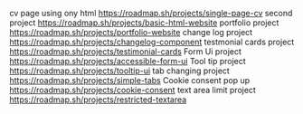 cv page using ony html 
https://roadmap.sh/projects/single-page-cv
second project
https://roadmap.sh/projects/basic-html-website
portfolio project
https://roadmap.sh/projects/portfolio-website
change log project
https://roadmap.sh/projects/changelog-component
testmonial cards project 
https://roadmap.sh/projects/testimonial-cards
Form Ui project 
https://roadmap.sh/projects/accessible-form-ui
Tool tip project
https://roadmap.sh/projects/tooltip-ui
tab  changing project
https://roadmap.sh/projects/simple-tabs
Cookie consent pop up
https://roadmap.sh/projects/cookie-consent
text area limit project 
https://roadmap.sh/projects/restricted-textarea
